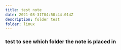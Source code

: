 ```yaml
---
title: test note
date: 2021-08-31T04:50:44.014Z
description: folder test
folder: linux
---
```


### test to see which folder the note is placed in